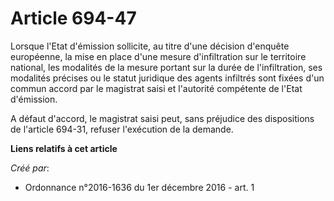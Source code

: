 # Article 694-47

Lorsque l'Etat d'émission sollicite, au titre d'une décision d'enquête  européenne, la mise en place d'une mesure
d'infiltration sur le  territoire national, les modalités de la mesure portant sur la durée de  l'infiltration, ses modalités
précises ou le statut juridique des agents  infiltrés sont fixées d'un commun accord par le magistrat saisi et  l'autorité
compétente de l'Etat d'émission. 

A  défaut d'accord, le magistrat saisi peut, sans préjudice des  dispositions de l'article 694-31, refuser l'exécution de la
demande.

**Liens relatifs à cet article**

_Créé par_:

  - Ordonnance n°2016-1636 du 1er décembre 2016 - art. 1
